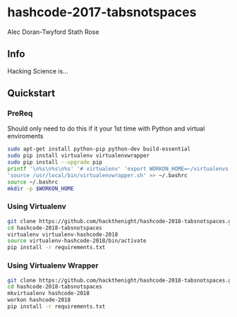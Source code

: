 # hashcode-2017-tabsnotspaces
Alec Doran-Twyford
Stath 
Rose


## Info
Hacking Science is...

## Quickstart

### PreReq
Should only need to do this if it your 1st time with Python and virtual enviroments
```bash
sudo apt-get install python-pip python-dev build-essential
sudo pip install virtualenv virtualenvwrapper
sudo pip install --upgrade pip
printf '\n%s\n%s\n%s' '# virtualenv' 'export WORKON_HOME=~/virtualenvs' \
'source /usr/local/bin/virtualenvwrapper.sh' >> ~/.bashrc
source ~/.bashrc
mkdir -p $WORKON_HOME
```

### Using Virtualenv
````bash
git clone https://github.com/hackthenight/hashcode-2018-tabsnotspaces.git
cd hashcode-2018-tabsnotspaces
virtualenv virtualenv-hashcode-2018 
source virtualenv-hashcode-2018/bin/activate 
pip install -r requirements.txt
````

### Using Virtualenv Wrapper
````bash
git clone https://github.com/hackthenight/hashcode-2018-tabsnotspaces.git
cd hashcode-2018-tabsnotspaces
mkvirtualenv hashcode-2018
workon hashcode-2018
pip install -r requirements.txt
````